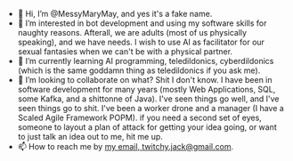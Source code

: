 - 👋 Hi, I’m @MessyMaryMay, and yes it's a fake name. 
- 👀 I’m interested in bot development and using my software skills for naughty reasons. Afterall, we are adults (most of us physically speaking), and we have needs. I wish to use AI as facilitator for our sexual fantasies when we can't be with a physical partner.
- 🌱 I’m currently learning AI programming, teledildonics, cyberdildonics (which is the same goddamn thing as teledildonics if you ask me).
- 💞️ I’m looking to collaborate on what? Shit I don't know. I have been in software development for many years (mostly Web Applications, SQL, some Kafka, and a shittonne of Java). I've seen things go well, and I've seen things go to shit. I've been a worker drone and a manager (I have a Scaled Agile Framework POPM).  if you need a second set of eyes, someone to layout a plan of attack for getting your idea going, or want to just talk an idea out to me, hit me up. 
- 📫 How to reach me by [my email, twitchy.jack@gmail.com](mailto:twitchy.jack@gmail.com).

<!---
MessyMaryMay/MessyMaryMay is a ✨ special ✨ repository because its `README.md` (this file) appears on your GitHub profile.
You can click the Preview link to take a look at your changes.
--->
